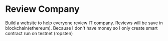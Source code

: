 # Review Company

Build a website to help everyone review IT company.
Reviews will be save in blockchain(ethereum).
Because I don't have money so I only create smart contract run on testnet (ropsten)
